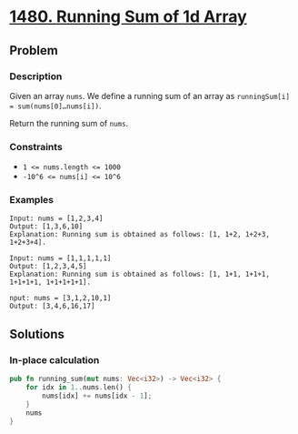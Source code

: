 # [1480. Running Sum of 1d Array](https://leetcode.com/problems/running-sum-of-1d-array/)

## Problem

### Description

Given an array `nums`. We define a running sum of an array
as `runningSum[i] = sum(nums[0]…nums[i])`.

Return the running sum of `nums`.

### Constraints

* `1 <= nums.length <= 1000`
* `-10^6 <= nums[i] <= 10^6`

### Examples

```text
Input: nums = [1,2,3,4]
Output: [1,3,6,10]
Explanation: Running sum is obtained as follows: [1, 1+2, 1+2+3, 1+2+3+4].
```

```text
Input: nums = [1,1,1,1,1]
Output: [1,2,3,4,5]
Explanation: Running sum is obtained as follows: [1, 1+1, 1+1+1, 1+1+1+1, 1+1+1+1+1].
```

```text
nput: nums = [3,1,2,10,1]
Output: [3,4,6,16,17]
```

## Solutions

### In-place calculation

```rust
pub fn running_sum(mut nums: Vec<i32>) -> Vec<i32> {
    for idx in 1..nums.len() {
        nums[idx] += nums[idx - 1];
    }
    nums
}
```
